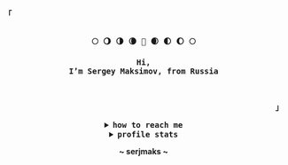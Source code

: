<!-- Profile -->
<p align="left"><strong><samp>「</samp></strong></p>
    <p align="center">
      <samp><br>
            <b>
             🌕 🌖 🌗 🌘 🌚 🌒 🌓 🌔 🌕
             <br>
             <br>
             Hi, 
        <br>
             I’m Sergey Maksimov, from Russia
        <br>
        <br>
        <br>
       
<p align="right"><strong><samp>」</samp></strong></p>

<details align="center">
<summary><samp>how to reach me</samp></summary>

<h2></h2><br>
 
<p align="center">
    <samp>
      <a href="https://t.me/serjmaks" target="_blank"><img alt="Instagram" src="https://img.shields.io/badge/Telegram-2CA5E0?style=for-the-badge&logo=telegram&logoColor=white"></a>
      <a href="https://discord.com/users/431125732576722969" target="_blank"><img alt="Discord" src="https://img.shields.io/badge/Discord-%237289DA.svg?style=for-the-badge&logo=discord&logoColor=white"></a></a>
      <a href="mailto:sergeymaksimov1993@gmail.com" target="_blank"><img alt="Gmail" src="https://img.shields.io/badge/Gmail-D14836?style=for-the-badge&logo=Gmail&logoColor=white"> 
      </a></a>
      <h2></h2><br>
    </samp>
</p>
</details>

<details align="center">
<summary><samp>profile stats</samp></summary>

<h2></h2><br>
    
<p align="center">
    <samp>
    <img alt="GitHub Stats" src="https://github-readme-stats.vercel.app/api?username=serjmaks&show_icons=true&include_all_commits=true&count_private=true&hide=issues&hide_border=true&theme=nord"/>
    </a></a>
    <h2></h2><br>
  </samp>
</p>
</details>

<p align="center">
~ serjmaks ~
</p>

